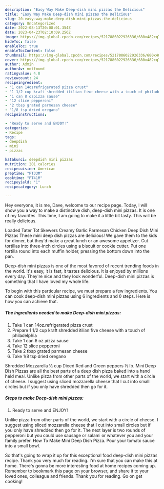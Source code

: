 ```yaml
---
description: "Easy Way Make Deep-dish mini pizzas the Delicious"
title: "Easy Way Make Deep-dish mini pizzas the Delicious"
slug: 20-easy-way-make-deep-dish-mini-pizzas-the-delicious
category: Uncategorized
date: 2022-08-13T20:08:01.354Z
date: 2023-04-23T02:10:09.256Z
image: https://img-global.cpcdn.com/recipes/5217886022926336/680x482cq70/deep-dish-mini-pizzas-recipe-main-photo.jpg
hideToc: false
enableToc: true
enableTocContent: false
thumbnail: https://img-global.cpcdn.com/recipes/5217886022926336/680x482cq70/deep-dish-mini-pizzas-recipe-main-photo.jpg
cover: https://img-global.cpcdn.com/recipes/5217886022926336/680x482cq70/deep-dish-mini-pizzas-recipe-main-photo.jpg
author: Admin
authorAv: notfound
ratingvalue: 4.8
reviewcount: 24
recipeingredient:
- "1 can 14ozrefrigerated pizza crust"
- "1 1/2 cup kraft shredded itilian five cheese with a touch of philadelphia"
- "1 can 8 ozpizza sause"
- "12 slice pepperoni"
- "2 tbsp grated parmesan cheese"
- "1/8 tsp dried oregano"
recipeinstructions:

- "Ready to serve and ENJOY!"
categories:
- Recipe
tags:
- deepdish
- mini
- pizzas

katakunci: deepdish mini pizzas 
nutrition: 201 calories
recipecuisine: American
preptime: "PT33M"
cooktime: "PT41M"
recipeyield: "1"
recipecategory: Lunch

---
```



Hey everyone, it is me, Dave, welcome to our recipe page. Today, I will show you a way to make a distinctive dish, deep-dish mini pizzas. It is one of my favorites. This time, I am going to make it a little bit tasty. This will be really delicious.

Loaded Tater Tot Skewers Creamy Garlic Parmesan Chicken Deep Dish Mini Pizzas These mini deep dish pizzas are delicious! We gave them to the kids for dinner, but they&#39;d make a great lunch or an awesome appetizer. Cut tortillas into three-inch circles using a biscuit or cookie cutter. Put one tortilla round into each muffin holder, pressing the bottom down into the pan.

Deep-dish mini pizzas is one of the most favored of recent trending foods in the world. It's easy, it is fast, it tastes delicious. It is enjoyed by millions every day. They're nice and they look wonderful. Deep-dish mini pizzas is something that I have loved my whole life.


To begin with this particular recipe, we must prepare a few ingredients. You can cook deep-dish mini pizzas using 6 ingredients and 0 steps. Here is how you can achieve that.

<!--inarticleads1-->

##### The ingredients needed to make Deep-dish mini pizzas:

1. Take 1 can 14oz.refrigerated pizza crust
1. Prepare 1 1/2 cup kraft shredded itilian five cheese with a touch of philadelphia
1. Take 1 can 8 oz.pizza sause
1. Take 12 slice pepperoni
1. Take 2 tbsp grated parmesan cheese
1. Take 1/8 tsp dried oregano


Shredded Mozzarella ½ cup Diced Red and Green peppers ½ lb. Mini Deep Dish Pizzas are all the best parts of a deep dish pizza baked into a hand held meal. Unlike pizza from other parts of the world, we start with a circle of cheese. I suggest using sliced mozzarella cheese that I cut into small circles but if you only have shredded then go for it. 

<!--inarticleads2-->

##### Steps to make Deep-dish mini pizzas:


1. Ready to serve and ENJOY!

Unlike pizza from other parts of the world, we start with a circle of cheese. I suggest using sliced mozzarella cheese that I cut into small circles but if you only have shredded then go for it. The next layer is two rounds of pepperoni but you could use sausage or salami or whatever you and your family prefer. How To Make Mini Deep Dish Pizza. Pour your tomato sauce into a small bowl. 

So that's going to wrap it up for this exceptional food deep-dish mini pizzas recipe. Thank you very much for reading. I'm sure that you can make this at home. There's gonna be more interesting food at home recipes coming up. Remember to bookmark this page on your browser, and share it to your loved ones, colleague and friends. Thank you for reading. Go on get cooking!

